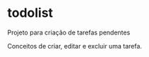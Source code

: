 # todolist
Projeto para criação de tarefas pendentes

Conceitos de criar, editar e excluir uma tarefa.

